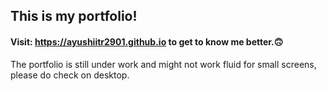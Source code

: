 ## This is my portfolio!

#### Visit: https://ayushiitr2901.github.io to get to know me better.🙃
The portfolio is still under work and might not work fluid for small screens, please do check on desktop.
